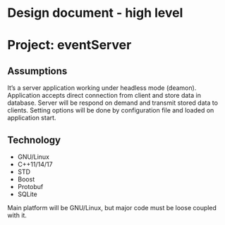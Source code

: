 # Design document - high level
# Project: **eventServer**

## Assumptions
It’s a server application working under headless mode (deamon). 
Application accepts direct connection from client and store data in database. 
Server will be respond on demand and transmit stored data to clients. 
Setting options will be done by configuration file and loaded on application start.


## Technology
- GNU/Linux
- C++11/14/17 
- STD
- Boost
- Protobuf
- SQLite

Main platform will be GNU/Linux, but major code must be loose coupled with it.